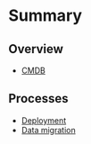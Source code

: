 # Summary

## Overview

* [CMDB](README.md)

## Processes

* [Deployment](methods.md)
* [Data migration](data-migration.md)

